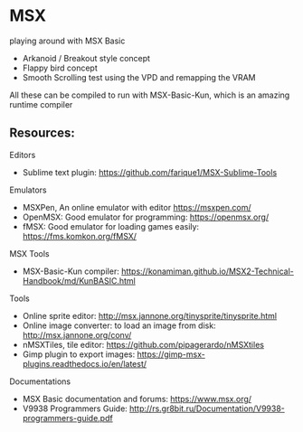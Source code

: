 # MSX
playing around with MSX Basic

* Arkanoid / Breakout style concept
* Flappy bird concept
* Smooth Scrolling test using the VPD and remapping the VRAM

All these can be compiled to run with MSX-Basic-Kun, which is an amazing runtime compiler

## Resources:

Editors
* Sublime text plugin: https://github.com/farique1/MSX-Sublime-Tools

Emulators
* MSXPen, An online emulator with editor https://msxpen.com/
* OpenMSX: Good emulator for programming: https://openmsx.org/
* fMSX: Good emulator for loading games easily: https://fms.komkon.org/fMSX/

MSX Tools
* MSX-Basic-Kun compiler: https://konamiman.github.io/MSX2-Technical-Handbook/md/KunBASIC.html

Tools
* Online sprite editor: http://msx.jannone.org/tinysprite/tinysprite.html
* Online image converter: to load an image from disk: http://msx.jannone.org/conv/
* nMSXTiles, tile editor: https://github.com/pipagerardo/nMSXtiles
* Gimp plugin to export images: https://gimp-msx-plugins.readthedocs.io/en/latest/

Documentations
* MSX Basic documentation and forums: https://www.msx.org/
* V9938 Programmers Guide: http://rs.gr8bit.ru/Documentation/V9938-programmers-guide.pdf
